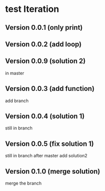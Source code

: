 # test Iteration

## Version 0.0.1 (only print)

## Version 0.0.2 (add loop)


## Version 0.0.9 (solution 2)
in master
## Version 0.0.3 (add function)
add branch
## Version 0.0.4 (solution 1)
still in branch

## Version 0.0.5 (fix solution 1)
still in  branch after master add solution2

## Version 0.1.0 (merge solution)
merge the branch

